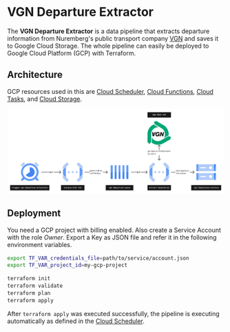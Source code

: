 # VGN Departure Extractor

The **VGN Departure Extractor** is a data pipeline that
extracts departure information from Nuremberg's
public transport company [VGN](https://www.vgn.de/) and saves it to Google Cloud Storage.
The whole pipeline can easily be deployed to Google Cloud
Platform (GCP) with Terraform.

## Architecture

GCP resources used in this are
[Cloud Scheduler](https://cloud.google.com/scheduler),
[Cloud Functions](https://cloud.google.com/functions),
[Cloud Tasks](https://cloud.google.com/tasks), and
[Cloud Storage](https://cloud.google.com/storage).

![Data Pipeline Architecture](docu/pictures/pipeline.jpg)

## Deployment

You need a GCP project with billing enabled. Also create a
Service Account with the role _Owner_. Export a Key as JSON file
and refer it in the following environment variables.

```bash
export TF_VAR_credentials_file=path/to/service/account.json
export TF_VAR_project_id=my-gcp-project
```

```bash
terraform init
terraform validate
terraform plan
terraform apply
```

After `terraform apply` was executed successfully, the pipeline
is executing automatically as defined in the [Cloud Scheduler](main.tf).